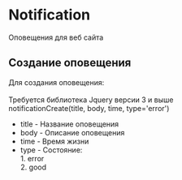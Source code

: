 # Notification
Оповещения для веб сайта

## Создание оповещения
Для создания оповещения:<br/><br/>
Требуется библиотека Jquery версии 3 и выше<br/>
notificationCreate(title, body, time, type='error') <br/> 
* title - Название оповещения<br/>
* body - Описание оповещения<br/>
* time - Время жизни<br/>
* type - Состояние:<br/>
        1. error <br/> 
        2. good  <br/>
